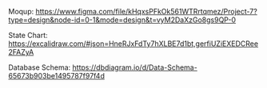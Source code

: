 Moqup: https://www.figma.com/file/kHqxsPFkOk561WTRrtqmez/Project-7?type=design&node-id=0-1&mode=design&t=vyM2DaXzGo8gs9QP-0 

State Chart: https://excalidraw.com/#json=HneRJxFdTy7hXLBE7d1bt,gerfiUZiEXEDCRee2FAZyA

Database Schema: https://dbdiagram.io/d/Data-Schema-65673b903be1495787f97f4d
